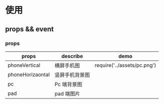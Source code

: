 
# 使用

## props && event

### props

|   props   |   describe   |  demo    |
| ---- | ---- | ---- |
|   phoneVertical   |   横屏手机图   |  require('../assets/pc.png')    |
|  phoneHorizaontal    |   竖屏手机背景图   |      |
|    pc  |    Pc 端背景图  |      |
| pad | pad 端图片 | |


